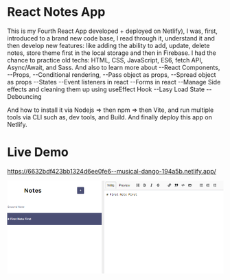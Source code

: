 # React Notes App

This is my Fourth React App developed + deployed on Netlify), I was, first, introduced to a brand new code base, I read through it, understand it and then develop new features: like adding the ability to add, update, delete notes, store theme first in the local storage and then in Firebase.
I had the chance to practice old techs: HTML, CSS, JavaScript, ES6, fetch API, Async/Await, and Sass.
And also to learn more about
--React Components,
--Props,
--Conditional rendering,
--Pass object as props,
--Spread object as props
--States
--Event listeners in react
--Forms in react
--Manage Side effects and cleaning them up using useEffect Hook
--Lasy Load State
--Debouncing

And how to install it via Nodejs => then npm => then Vite, and run multiple tools via CLI such as, dev tools, and Build. And finally deploy this app on Netlify.

# Live Demo

https://6632bdf423bb1324d6ee0fe6--musical-dango-194a5b.netlify.app/

![Screenshot](Screen.png)

